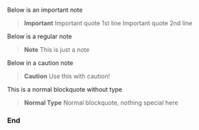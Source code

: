 Below is an important note

>**Important** Important quote 1st line
>Important quote 2nd line

Below is a regular note

>**Note**
>This is just a note

Below in a caution note

>**Caution** Use this with caution!


This is a normal blockquote without type

>**Normal Type** Normal blockquote, nothing special here

### End